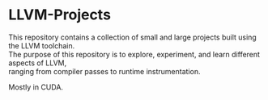 # LLVM-Projects

This repository contains a collection of small and large projects built using the LLVM toolchain.  
The purpose of this repository is to explore, experiment, and learn different aspects of LLVM,  
ranging from compiler passes to runtime instrumentation.

Mostly in CUDA. 
